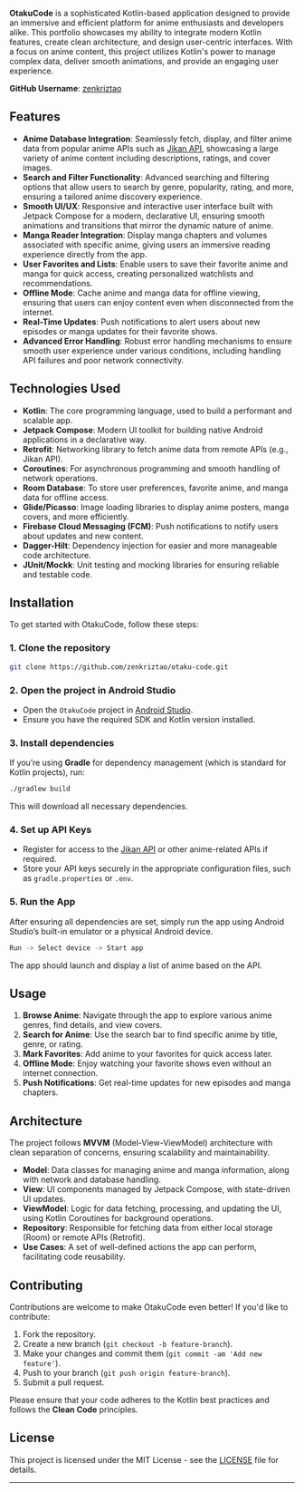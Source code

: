 **OtakuCode** is a sophisticated Kotlin-based application designed to provide an immersive and efficient platform for anime enthusiasts and developers alike. This portfolio showcases my ability to integrate modern Kotlin features, create clean architecture, and design user-centric interfaces. With a focus on anime content, this project utilizes Kotlin's power to manage complex data, deliver smooth animations, and provide an engaging user experience.

**GitHub Username**: [zenkriztao](https://github.com/zenkriztao)

## Features

* **Anime Database Integration**: Seamlessly fetch, display, and filter anime data from popular anime APIs such as [Jikan API](https://jikan.moe/), showcasing a large variety of anime content including descriptions, ratings, and cover images.
* **Search and Filter Functionality**: Advanced searching and filtering options that allow users to search by genre, popularity, rating, and more, ensuring a tailored anime discovery experience.
* **Smooth UI/UX**: Responsive and interactive user interface built with Jetpack Compose for a modern, declarative UI, ensuring smooth animations and transitions that mirror the dynamic nature of anime.
* **Manga Reader Integration**: Display manga chapters and volumes associated with specific anime, giving users an immersive reading experience directly from the app.
* **User Favorites and Lists**: Enable users to save their favorite anime and manga for quick access, creating personalized watchlists and recommendations.
* **Offline Mode**: Cache anime and manga data for offline viewing, ensuring that users can enjoy content even when disconnected from the internet.
* **Real-Time Updates**: Push notifications to alert users about new episodes or manga updates for their favorite shows.
* **Advanced Error Handling**: Robust error handling mechanisms to ensure smooth user experience under various conditions, including handling API failures and poor network connectivity.

## Technologies Used

* **Kotlin**: The core programming language, used to build a performant and scalable app.
* **Jetpack Compose**: Modern UI toolkit for building native Android applications in a declarative way.
* **Retrofit**: Networking library to fetch anime data from remote APIs (e.g., Jikan API).
* **Coroutines**: For asynchronous programming and smooth handling of network operations.
* **Room Database**: To store user preferences, favorite anime, and manga data for offline access.
* **Glide/Picasso**: Image loading libraries to display anime posters, manga covers, and more efficiently.
* **Firebase Cloud Messaging (FCM)**: Push notifications to notify users about updates and new content.
* **Dagger-Hilt**: Dependency injection for easier and more manageable code architecture.
* **JUnit/Mockk**: Unit testing and mocking libraries for ensuring reliable and testable code.

## Installation

To get started with OtakuCode, follow these steps:

### 1. Clone the repository

```bash
git clone https://github.com/zenkriztao/otaku-code.git
```

### 2. Open the project in Android Studio

* Open the `OtakuCode` project in [Android Studio](https://developer.android.com/studio).
* Ensure you have the required SDK and Kotlin version installed.

### 3. Install dependencies

If you’re using **Gradle** for dependency management (which is standard for Kotlin projects), run:

```bash
./gradlew build
```

This will download all necessary dependencies.

### 4. Set up API Keys

* Register for access to the [Jikan API](https://jikan.moe/) or other anime-related APIs if required.
* Store your API keys securely in the appropriate configuration files, such as `gradle.properties` or `.env`.

### 5. Run the App

After ensuring all dependencies are set, simply run the app using Android Studio’s built-in emulator or a physical Android device.

```bash
Run -> Select device -> Start app
```

The app should launch and display a list of anime based on the API.

## Usage

1. **Browse Anime**: Navigate through the app to explore various anime genres, find details, and view covers.
2. **Search for Anime**: Use the search bar to find specific anime by title, genre, or rating.
3. **Mark Favorites**: Add anime to your favorites for quick access later.
4. **Offline Mode**: Enjoy watching your favorite shows even without an internet connection.
5. **Push Notifications**: Get real-time updates for new episodes and manga chapters.

## Architecture

The project follows **MVVM** (Model-View-ViewModel) architecture with clean separation of concerns, ensuring scalability and maintainability.

* **Model**: Data classes for managing anime and manga information, along with network and database handling.
* **View**: UI components managed by Jetpack Compose, with state-driven UI updates.
* **ViewModel**: Logic for data fetching, processing, and updating the UI, using Kotlin Coroutines for background operations.
* **Repository**: Responsible for fetching data from either local storage (Room) or remote APIs (Retrofit).
* **Use Cases**: A set of well-defined actions the app can perform, facilitating code reusability.

## Contributing

Contributions are welcome to make OtakuCode even better! If you'd like to contribute:

1. Fork the repository.
2. Create a new branch (`git checkout -b feature-branch`).
3. Make your changes and commit them (`git commit -am 'Add new feature'`).
4. Push to your branch (`git push origin feature-branch`).
5. Submit a pull request.

Please ensure that your code adheres to the Kotlin best practices and follows the **Clean Code** principles.

## License

This project is licensed under the MIT License - see the [LICENSE](LICENSE) file for details.

---
